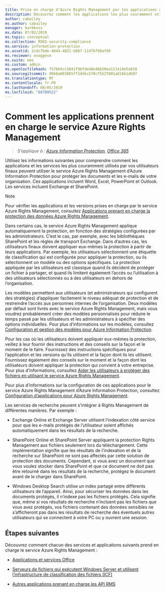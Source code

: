 ```yaml
---
title: Prise en charge d’Azure Rights Management par les applications à partir d’AIP
description: Découvrez comment les applications les plus couramment utilisées (telles que les applications Office) et les services (tels qu’Exchange et SharePoint) peuvent utiliser le service Azure Rights Management de Azure Information Protection pour protéger les documents et e-mails de votre organisation.
author: cabailey
ms.author: cabailey
manager: barbkess
ms.date: 07/02/2019
ms.topic: conceptual
ms.collection: M365-security-compliance
ms.service: information-protection
ms.assetid: 2cdc7bde-4044-4021-b887-11476f99afd9
ms.reviewer: esaggese
ms.suite: ems
ms.custom: admin
ms.openlocfilehash: f57664cc5841f9bfde48e4bb50ea111414e5a910
ms.sourcegitcommit: 9968a003865ff2456c570cf552f801a816b1db07
ms.translationtype: MT
ms.contentlocale: fr-FR
ms.lasthandoff: 08/05/2019
ms.locfileid: "68789522"
---
```

# <a name="how-applications-support-the-azure-rights-management-service"></a>Comment les applications prennent en charge le service Azure Rights Management

>*S’applique à : [Azure Information Protection](https://azure.microsoft.com/pricing/details/information-protection), [Office 365](https://download.microsoft.com/download/E/C/F/ECF42E71-4EC0-48FF-AA00-577AC14D5B5C/Azure_Information_Protection_licensing_datasheet_EN-US.pdf)*

Utilisez les informations suivantes pour comprendre comment les applications et les services les plus couramment utilisés par vos utilisateurs finaux peuvent utiliser le service Azure Rights Management d’Azure Information Protection pour protéger les documents et les e-mails de votre organisation. Ces applications incluent Word, Excel, PowerPoint et Outlook. Les services incluent Exchange et SharePoint.

> [!NOTE]
> Pour vérifier les applications et les versions prises en charge par le service Azure Rights Management, consultez [Applications prenant en charge la protection des données Azure Rights Management](./requirements-applications.md).

Dans certains cas, le service Azure Rights Management applique automatiquement la protection, en fonction des stratégies configurées par les administrateurs. C’est le cas, par exemple, avec les bibliothèques SharePoint et les règles de transport Exchange. Dans d’autres cas, les utilisateurs finaux doivent appliquer eux-mêmes la protection à partir de leurs applications. Par exemple, les utilisateurs sélectionnent une étiquette de classification qui est configurée pour appliquer la protection, ou ils sélectionnent un modèle ou des options spécifiques. La protection appliquée par les utilisateurs est classique quand ils décident de protéger un fichier à partager, et quand ils limitent également l’accès ou l’utilisation à des utilisateurs sélectionnés ou à des utilisateurs en dehors de l’organisation.

Les modèles permettent aux utilisateurs (et administrateurs qui configurent des stratégies) d’appliquer facilement le niveau adéquat de protection et de restreindre l’accès aux personnes internes de l’organisation. Deux modèles par défaut sont livrés avec le service Azure Rights Management, mais vous voudrez probablement créer des modèles personnalisés pour réduire le temps passé par les utilisateurs et les administrateurs à spécifier des options individuelles. Pour plus d’informations sur les modèles, consultez [Configuration et gestion des modèles pour Azure Information Protection](configure-policy-templates.md).

Pour les cas où les utilisateurs doivent appliquer eux-mêmes la protection, veillez à leur fournir des instructions et des conseils sur la façon et le moment de le faire. Fournissez des instructions spécifiques pour l’application et les versions qu’ils utilisent et la façon dont ils les utilisent. Fournissez également des conseils sur le moment et la façon dont les utilisateurs doivent appliquer la protection qui convient à votre entreprise. Pour plus d’informations, consultez [Aider les utilisateurs à protéger des fichiers en utilisant le service Azure Rights Management](help-users.md).

Pour plus d’informations sur la configuration de ces applications pour le service Azure Rights Management d’Azure Information Protection, consultez [Configuration d’applications pour Azure Rights Management](configure-applications.md).

Les services de recherche peuvent s’intégrer à Rights Management de différentes manières. Par exemple : 

- Exchange Online et Exchange Server utilisent l’indexation côté service pour que les e-mails protégés de l’utilisateur soient affichés automatiquement dans les résultats de la recherche. 

- SharePoint Online et SharePoint Server appliquent la protection Rights Management aux fichiers seulement lors du téléchargement. Cette implémentation signifie que les résultats de l’indexation et de la recherche sur SharePoint ne sont pas affectés par cette solution de protection des documents. Cependant, si vous avez un document que vous voulez stocker dans SharePoint et que ce document ne doit pas être retourné dans les résultats de la recherche, protégez le document avant de le charger dans SharePoint.

- Windows Desktop Search utilise un index partagé entre différents utilisateurs de l’appareil. Ainsi, pour sécuriser les données dans les documents protégés, il n’indexe pas les fichiers protégés. Cela signifie que, même si vos résultats de recherche n’incluent pas les fichiers que vous avez protégés, vos fichiers contenant des données sensibles ne s’afficheront pas dans les résultats de recherche des éventuels autres utilisateurs qui se connectent à votre PC ou y ouvrent une session. 

## <a name="next-steps"></a>Étapes suivantes

Découvrez comment chacun des services et applications suivants prend en charge le service Azure Rights Management :

-   [Applications et services Office](office-apps-services-support.md)

-   [Serveurs de fichiers qui exécutent Windows Server et utilisent l’infrastructure de classification des fichiers (ICF)](file-server-support.md)

-   [Autres applications prenant en charge les API RMS](api-support.md)

